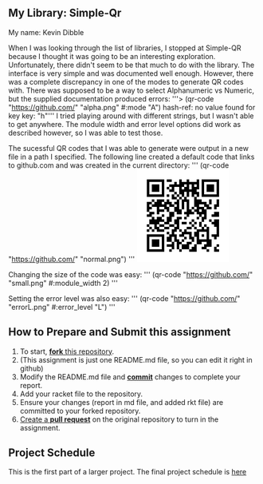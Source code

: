 
## My Library: Simple-Qr
My name: Kevin Dibble

When I was looking through the list of libraries, I stopped at Simple-QR because I thought it was going to be an interesting exploration. Unfortunately, there didn't seem to be that much to do with the library.
The interface is very simple and was documented well enough. However, there was a complete discrepancy in one of the modes to generate QR codes with. There was supposed to be a way to select Alphanumeric vs Numeric, but the supplied documentation produced errors:
'''> (qr-code "https://github.com/" "alpha.png" #:mode "A")
  hash-ref: no value found for key
    key: "h"'''
I tried playing around with different strings, but I wasn't able to get anywhere.
The module width and error level options did work as described however, so I was able to test those.

The sucessful QR codes that I was able to generate were output in a new file in a path I specified. The following line created a default code that links to github.com and was created in the current directory:
'''
(qr-code "https://github.com/" "normal.png")
'''
![Alt text](/normal.png?raw=true "Normal")

Changing the size of the code was easy:
'''
(qr-code "https://github.com/" "small.png" #:module_width 2)
'''

Setting the error level was also easy:
'''
(qr-code "https://github.com/" "errorL.png" #:error_level "L")
'''


## How to Prepare and Submit this assignment

1. To start, [**fork** this repository][forking]. 
  2. (This assignment is just one README.md file, so you can edit it right in github)
1. Modify the README.md file and [**commit**][ref-commit] changes to complete your report.
1. Add your racket file to the repository. 
1. Ensure your changes (report in md file, and added rkt file) are committed to your forked repository.
1. [Create a **pull request**][pull-request] on the original repository to turn in the assignment.

## Project Schedule
This is the first part of a larger project. The final project schedule is [here][schedule]

<!-- Links -->
[schedule]: https://github.com/oplS16projects/FP-Schedule
[markdown]: https://help.github.com/articles/markdown-basics/
[forking]: https://guides.github.com/activities/forking/
[ref-clone]: http://gitref.org/creating/#clone
[ref-commit]: http://gitref.org/basic/#commit
[ref-push]: http://gitref.org/remotes/#push
[pull-request]: https://help.github.com/articles/creating-a-pull-request
